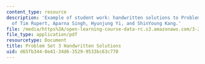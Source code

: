 ```yaml
---
content_type: resource
description: 'Example of student work: handwritten solutions to Problem Set 3. Courtesy
  of Tim Rupert, Aparna Singh, Hyunjung Yi, and ShinYoung Kang.'
file: /media/https%3A/open-learning-course-data-rc.s3.amazonaws.com/3-22-mechanical-behavior-of-materials-spring-2008/d65fb3440e4134d635299533bc63c770_hw3_wiki_prob_c.pdf
file_type: application/pdf
resourcetype: Document
title: Problem Set 3 Handwritten Solutions
uid: d65fb344-0e41-34d6-3529-9533bc63c770
---
```

